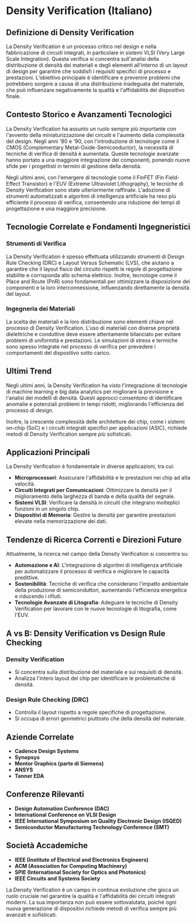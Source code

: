 # Density Verification (Italiano)

## Definizione di Density Verification

La Density Verification è un processo critico nel design e nella fabbricazione di circuiti integrati, in particolare in sistemi VLSI (Very Large Scale Integration). Questa verifica si concentra sull'analisi della distribuzione di densità dei materiali e degli elementi all'interno di un layout di design per garantire che soddisfi i requisiti specifici di processo e prestazioni. L'obiettivo principale è identificare e prevenire problemi che potrebbero sorgere a causa di una distribuzione inadeguata del materiale, che può influenzare negativamente la qualità e l'affidabilità del dispositivo finale.

## Contesto Storico e Avanzamenti Tecnologici

La Density Verification ha assunto un ruolo sempre più importante con l'avvento della miniaturizzazione dei circuiti e l'aumento della complessità del design. Negli anni '80 e '90, con l'introduzione di tecnologie come il CMOS (Complementary Metal-Oxide-Semiconductor), la necessità di tecniche di verifica di densità è aumentata. Queste tecnologie avanzate hanno portato a una maggiore integrazione dei componenti, ponendo nuove sfide per i progettisti in termini di gestione della densità.

Negli ultimi anni, con l'emergere di tecnologie come il FinFET (Fin Field-Effect Transistor) e l'EUV (Extreme Ultraviolet Lithography), le tecniche di Density Verification sono state ulteriormente raffinate. L'adozione di strumenti automatizzati e algoritmi di intelligenza artificiale ha reso più efficiente il processo di verifica, consentendo una riduzione dei tempi di progettazione e una maggiore precisione.

## Tecnologie Correlate e Fondamenti Ingegneristici

### Strumenti di Verifica

La Density Verification è spesso effettuata utilizzando strumenti di Design Rule Checking (DRC) e Layout Versus Schematic (LVS), che aiutano a garantire che il layout fisico del circuito rispetti le regole di progettazione stabilite e corrisponda allo schema elettrico. Inoltre, tecnologie come il Place and Route (PnR) sono fondamentali per ottimizzare la disposizione dei componenti e la loro interconnessione, influenzando direttamente la densità del layout.

### Ingegneria dei Materiali

La scelta dei materiali e la loro distribuzione sono elementi chiave nel processo di Density Verification. L'uso di materiali con diverse proprietà dielettriche e conduttive deve essere attentamente bilanciato per evitare problemi di uniformità e prestazioni. Le simulazioni di stress e termiche sono spesso integrate nel processo di verifica per prevedere i comportamenti del dispositivo sotto carico.

## Ultimi Trend

Negli ultimi anni, la Density Verification ha visto l'integrazione di tecnologie di machine learning e big data analytics per migliorare la previsione e l'analisi dei modelli di densità. Questi approcci consentono di identificare anomalie e potenziali problemi in tempi ridotti, migliorando l'efficienza del processo di design.

Inoltre, la crescente complessità delle architetture dei chip, come i sistemi on-chip (SoC) e i circuiti integrati specifici per applicazioni (ASIC), richiede metodi di Density Verification sempre più sofisticati.

## Applicazioni Principali

La Density Verification è fondamentale in diverse applicazioni, tra cui:

- **Microprocessori**: Assicurare l'affidabilità e le prestazioni nei chip ad alta velocità.
- **Circuiti Integrati per Comunicazioni**: Ottimizzare la densità per il miglioramento della larghezza di banda e della qualità del segnale.
- **Sistemi VLSI**: Verificare la densità in circuiti che integrano molteplici funzioni in un singolo chip.
- **Dispositivi di Memoria**: Gestire la densità per garantire prestazioni elevate nella memorizzazione dei dati.

## Tendenze di Ricerca Correnti e Direzioni Future

Attualmente, la ricerca nel campo della Density Verification si concentra su:

- **Automazione e AI**: L'integrazione di algoritmi di intelligenza artificiale per automatizzare il processo di verifica e migliorare le capacità predittive.
- **Sostenibilità**: Tecniche di verifica che considerano l'impatto ambientale della produzione di semiconduttori, aumentando l'efficienza energetica e riducendo i rifiuti.
- **Tecnologie Avanzate di Litografia**: Adeguare le tecniche di Density Verification per lavorare con le nuove tecnologie di litografia, come l'EUV.

## A vs B: Density Verification vs Design Rule Checking

### Density Verification

- Si concentra sulla distribuzione del materiale e sui requisiti di densità.
- Analizza l'intero layout del chip per identificare le problematiche di densità.

### Design Rule Checking (DRC)

- Controlla il layout rispetto a regole specifiche di progettazione.
- Si occupa di errori geometrici piuttosto che della densità del materiale.

## Aziende Correlate

- **Cadence Design Systems**
- **Synopsys**
- **Mentor Graphics (parte di Siemens)**
- **ANSYS**
- **Tanner EDA**

## Conferenze Rilevanti

- **Design Automation Conference (DAC)**
- **International Conference on VLSI Design**
- **IEEE International Symposium on Quality Electronic Design (ISQED)**
- **Semiconductor Manufacturing Technology Conference (SMT)**

## Società Accademiche

- **IEEE (Institute of Electrical and Electronics Engineers)**
- **ACM (Association for Computing Machinery)**
- **SPIE (International Society for Optics and Photonics)**
- **IEEE Circuits and Systems Society**

La Density Verification è un campo in continua evoluzione che gioca un ruolo cruciale nel garantire la qualità e l'affidabilità dei circuiti integrati moderni. La sua importanza non può essere sottovalutata, poiché ogni nuova generazione di dispositivi richiede metodi di verifica sempre più avanzati e sofisticati.